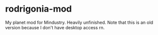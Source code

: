 # rodrigonia-mod
My planet mod for Mindustry. Heavily unfinished.
Note that this is an old version because I don't have desktop access rn.
